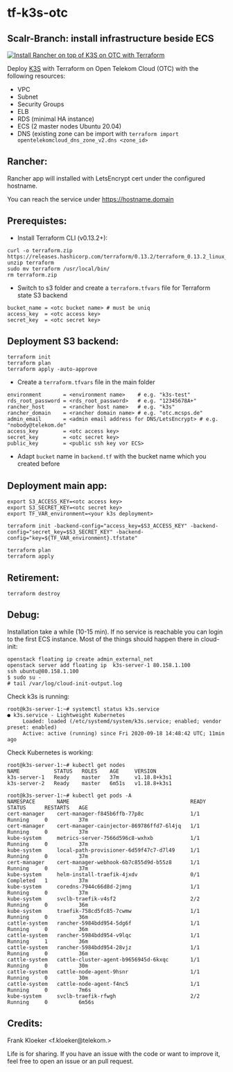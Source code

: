 tf-k3s-otc
==========

Scalr-Branch: install infrastructure beside ECS
-----------------------------------------------

[![Install Rancher on top of K3S on OTC with Terraform](https://i9.ytimg.com/vi_webp/hP2dJa64ArY/mqdefault.webp?time=1606254900000&sqp=CLSC9v0F&rs=AOn4CLCj9wWK0kcgBC5CHERXLyNXFjLjkA)](http://www.youtube.com/watch?v=hP2dJa64ArY "Install Rancher on top of K3S on OTC with Terraform")


Deploy [K3S](https://k3s.io) with Terraform on Open Telekom Cloud (OTC)
with the following resources:

* VPC
* Subnet
* Security Groups
* ELB
* RDS (minimal HA instance)
* ECS (2 master nodes Ubuntu 20.04)
* DNS (existing zone can be import with `terraform import opentelekomcloud_dns_zone_v2.dns <zone_id>`

Rancher:
--------

Rancher app will installed with LetsEncrypt cert under the configured hostname. 

You can reach the service under https://hostname.domain

Prerequistes:
------------

* Install Terraform CLI (v0.13.2+):

```
curl -o terraform.zip https://releases.hashicorp.com/terraform/0.13.2/terraform_0.13.2_linux_amd64.zip
unzip terraform
sudo mv terraform /usr/local/bin/
rm terraform.zip
```

* Switch to s3 folder and create a `terraform.tfvars` file for Terraform state S3 backend

```
bucket_name = <otc bucket name> # must be uniq
access_key  = <otc access key>
secret_key  = <otc secret key>
```

Deployment S3 backend:
----------------------

```
terraform init
terraform plan
terraform apply -auto-approve
```

* Create a `terraform.tfvars` file in the main folder

```
environment       = <environment name>    # e.g. "k3s-test"
rds_root_password = <rds_root_password>   # e.g. "12345678A+"
rancher_host      = <rancher host name>   # e.g. "k3s"
rancher_domain    = <rancher domain name> # e.g. "otc.mcsps.de"
admin_email       = <admin email address for DNS/LetsEncrypt> # e.g. "nobody@telekom.de"
access_key        = <otc access key>
secret_key        = <otc secret key>
public_key        = <public ssh key vor ECS>
```

* Adapt `bucket` name in `backend.tf` with the bucket name which you created before

Deployment main app:
--------------------

```
export S3_ACCESS_KEY=<otc access key>
export S3_SECRET_KEY=<otc secret key>
export TF_VAR_environment=<your k3s deployment>

terraform init -backend-config="access_key=$S3_ACCESS_KEY" -backend-config="secret_key=$S3_SECRET_KEY" -backend-config="key=${TF_VAR_environment}.tfstate"

terraform plan
terraform apply
```

Retirement:
-----------

```
terraform destroy
```

Debug:
------

Installation take a while (10-15 min). If no service is reachable you can login
to the first ECS instance. Most of the things should happen there in cloud-init:

```
openstack floating ip create admin_external_net
openstack server add floating ip  k3s-server-1 80.158.1.100
ssh ubuntu@80.158.1.100
$ sudo su -
# tail /var/log/cloud-init-output.log
```

Check k3s is running:

```
root@k3s-server-1:~# systemctl status k3s.service
● k3s.service - Lightweight Kubernetes
     Loaded: loaded (/etc/systemd/system/k3s.service; enabled; vendor preset: enabled)
     Active: active (running) since Fri 2020-09-18 14:48:42 UTC; 11min ago
```

Check Kubernetes is working:

```
root@k3s-server-1:~# kubectl get nodes
NAME           STATUS   ROLES    AGE     VERSION
k3s-server-1   Ready    master   37m     v1.18.8+k3s1
k3s-server-2   Ready    master   6m51s   v1.18.8+k3s1

root@k3s-server-1:~# kubectl get pods -A
NAMESPACE       NAME                                       READY   STATUS      RESTARTS   AGE
cert-manager    cert-manager-f845b6ffb-77p8c               1/1     Running     0          37m
cert-manager    cert-manager-cainjector-869786ffd7-6l4jq   1/1     Running     0          37m
kube-system     metrics-server-7566d596c8-wxhxb            1/1     Running     0          37m
kube-system     local-path-provisioner-6d59f47c7-d7l49     1/1     Running     0          37m
cert-manager    cert-manager-webhook-6b7c855d9d-b55z8      1/1     Running     0          37m
kube-system     helm-install-traefik-4jxdv                 0/1     Completed   1          37m
kube-system     coredns-7944c66d8d-2jmng                   1/1     Running     0          37m
kube-system     svclb-traefik-v4sf2                        2/2     Running     0          36m
kube-system     traefik-758cd5fc85-7cwmw                   1/1     Running     0          36m
cattle-system   rancher-5984bdd954-5dg6f                   1/1     Running     0          36m
cattle-system   rancher-5984bdd954-v9lqc                   1/1     Running     1          36m
cattle-system   rancher-5984bdd954-28vjz                   1/1     Running     0          36m
cattle-system   cattle-cluster-agent-b9656945d-6kxqc       1/1     Running     0          30m
cattle-system   cattle-node-agent-9hsnr                    1/1     Running     0          30m
cattle-system   cattle-node-agent-f4nc5                    1/1     Running     0          7m6s
kube-system     svclb-traefik-rfwgh                        2/2     Running     0          6m56s
```

Credits:
-------

Frank Kloeker <f.kloeker@telekom.>

Life is for sharing. If you have an issue with the code or want to improve it,
feel free to open an issue or an pull request.
